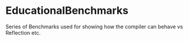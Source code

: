 # EducationalBenchmarks
Series of Benchmarks used for showing how the compiler can behave vs Reflection etc.
